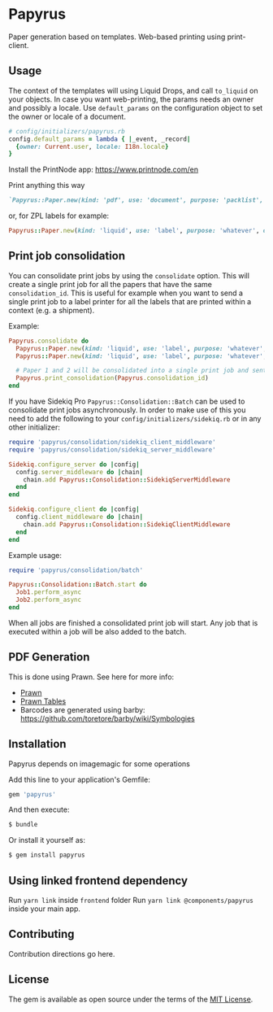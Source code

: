 # Papyrus

Paper generation based on templates. Web-based printing using print-client.

## Usage

The context of the templates will using Liquid Drops, and call `to_liquid` on your objects.
In case you want web-printing, the params needs an owner and possibly a locale. Use `default_params` on the
configuration object to set the owner or locale of a document.

```ruby
# config/initializers/papyrus.rb
config.default_params = lambda { |_event, _record|
  {owner: Current.user, locale: I18n.locale}
}
```

Install the PrintNode app: https://www.printnode.com/en

Print anything this way

```ruby
`Papyrus::Paper.new(kind: 'pdf', use: 'document', purpose: 'packlist', owner: User.first, attachment: {io: StringIO.new("test"), filename: 'test.pdf'}).print!`
```

or, for ZPL labels for example:

```ruby
Papyrus::Paper.new(kind: 'liquid', use: 'label', purpose: 'whatever', owner: User.first, attachment: {io: StringIO.new("^XA^BY5,2,270^FO100,50^BC^FD12345678^FS^XZ"), filename: 'test.zpl'}).print!
```

## Print job consolidation

You can consolidate print jobs by using the `consolidate` option. This will create a single print job for all the papers
that have the same `consolidation_id`.
This is useful for example when you want to send a single print job to a label printer for all the labels that are
printed within a context (e.g. a shipment).

Example:

```ruby
Papyrus.consolidate do
  Papyrus::Paper.new(kind: 'liquid', use: 'label', purpose: 'whatever', owner: User.first, attachment: {io: StringIO.new("^XA^BY5,2,270^FO100,50^BC^FD12345678^FS^XZ"), filename: 'test.zpl'}, consolidation_id: 'shipment-123').print!
  Papyrus::Paper.new(kind: 'liquid', use: 'label', purpose: 'whatever', owner: User.first, attachment: {io: StringIO.new("^XA^BY5,2,270^FO100,50^BC^FD12345678^FS^XZ"), filename: 'test.zpl'}, consolidation_id: 'shipment-123').print!

  # Paper 1 and 2 will be consolidated into a single print job and sent to the printer
  Papyrus.print_consolidation(Papyrus.consolidation_id)
end
```

If you have Sidekiq Pro `Papyrus::Consolidation::Batch` can be used to consolidate print jobs asynchronously.
In order to make use of this you need to add the following to your `config/initializers/sidekiq.rb` or in any other
initializer:

```ruby
require 'papyrus/consolidation/sidekiq_client_middleware'
require 'papyrus/consolidation/sidekiq_server_middleware'

Sidekiq.configure_server do |config|
  config.server_middleware do |chain|
    chain.add Papyrus::Consolidation::SidekiqServerMiddleware
  end
end

Sidekiq.configure_client do |config|
  config.client_middleware do |chain|
    chain.add Papyrus::Consolidation::SidekiqClientMiddleware
  end
end
```

Example usage:

```ruby
require 'papyrus/consolidation/batch'

Papyrus::Consolidation::Batch.start do
  Job1.perform_async
  Job2.perform_async
end
```

When all jobs are finished a consolidated print job will start.
Any job that is executed within a job will be also added to the batch.

## PDF Generation

This is done using Prawn. See here for more info:

- [Prawn](https://prawnpdf.org/manual.pdf)
- [Prawn Tables](http://prawnpdf.org/prawn-table-manual.pdf)
- Barcodes are generated using barby: https://github.com/toretore/barby/wiki/Symbologies

## Installation

Papyrus depends on imagemagic for some operations

Add this line to your application's Gemfile:

```ruby
gem 'papyrus'
```

And then execute:

```bash
$ bundle
```

Or install it yourself as:

```bash
$ gem install papyrus
```

## Using linked frontend dependency

Run `yarn link` inside `frontend` folder
Run `yarn link @components/papyrus` inside your main app.

## Contributing

Contribution directions go here.

## License

The gem is available as open source under the terms of the [MIT License](https://opensource.org/licenses/MIT).
